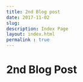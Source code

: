 ```yaml
---
title: 2nd Blog post
date: 2017-11-02
slug: 
description: Index Page
layout: index.html
permalink : true
---
```


# 2nd Blog Post
